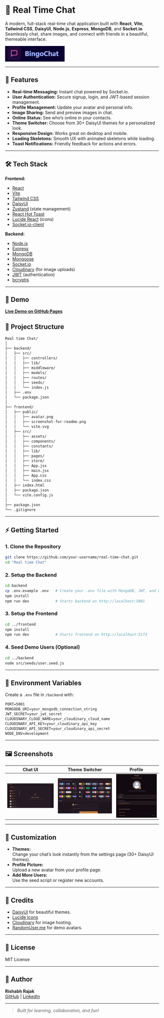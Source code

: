 # 💬 Real Time Chat

A modern, full-stack real-time chat application built with **React**, **Vite**, **Tailwind CSS**, **DaisyUI**, **Node.js**, **Express**, **MongoDB**, and **Socket.io**.  
Seamlessly chat, share images, and connect with friends in a beautiful, themeable interface.

![Screenshot](frontend/BingoChat.png)

---

## 🚀 Features

- **Real-time Messaging:** Instant chat powered by Socket.io.
- **User Authentication:** Secure signup, login, and JWT-based session management.
- **Profile Management:** Update your avatar and personal info.
- **Image Sharing:** Send and preview images in chat.
- **Online Status:** See who’s online in your contacts.
- **Theme Switcher:** Choose from 30+ DaisyUI themes for a personalized look.
- **Responsive Design:** Works great on desktop and mobile.
- **Loading Skeletons:** Smooth UX with animated skeletons while loading.
- **Toast Notifications:** Friendly feedback for actions and errors.

---

## 🛠️ Tech Stack

**Frontend:**
- [React](https://react.dev/)
- [Vite](https://vitejs.dev/)
- [Tailwind CSS](https://tailwindcss.com/)
- [DaisyUI](https://daisyui.com/)
- [Zustand](https://zustand-demo.pmnd.rs/) (state management)
- [React Hot Toast](https://react-hot-toast.com/)
- [Lucide React](https://lucide.dev/) (icons)
- [Socket.io-client](https://socket.io/)

**Backend:**
- [Node.js](https://nodejs.org/)
- [Express](https://expressjs.com/)
- [MongoDB](https://www.mongodb.com/)
- [Mongoose](https://mongoosejs.com/)
- [Socket.io](https://socket.io/)
- [Cloudinary](https://cloudinary.com/) (for image uploads)
- [JWT](https://jwt.io/) (authentication)
- [bcryptjs](https://www.npmjs.com/package/bcryptjs)

---
## 🚀 Demo

[**Live Demo on GitHub Pages**](https://bingochat.onrender.com/login)
## 📂 Project Structure

```
Real time Chat/
│
├── backend/
│   ├── src/
│   │   ├── controllers/
│   │   ├── lib/
│   │   ├── middleware/
│   │   ├── models/
│   │   ├── routes/
│   │   ├── seeds/
│   │   └── index.js
│   ├── .env
│   └── package.json
│
├── frontend/
│   ├── public/
│   │   ├── avatar.png
│   │   ├── screenshot-for-readme.png
│   │   └── vite.svg
│   ├── src/
│   │   ├── assets/
│   │   ├── components/
│   │   ├── constants/
│   │   ├── lib/
│   │   ├── pages/
│   │   ├── store/
│   │   ├── App.jsx
│   │   ├── main.jsx
│   │   ├── App.css
│   │   └── index.css
│   ├── index.html
│   ├── package.json
│   └── vite.config.js
│
├── package.json
└── .gitignore
```

---

## ⚡ Getting Started

### 1. **Clone the Repository**

```bash
git clone https://github.com/your-username/real-time-chat.git
cd "Real time Chat"
```

### 2. **Setup the Backend**

```bash
cd backend
cp .env.example .env   # Create your .env file with MongoDB, JWT, and Cloudinary credentials
npm install
npm run dev            # Starts backend on http://localhost:5001
```

### 3. **Setup the Frontend**

```bash
cd ../frontend
npm install
npm run dev            # Starts frontend on http://localhost:5173
```

### 4. **Seed Demo Users (Optional)**

```bash
cd ../backend
node src/seeds/user.seed.js
```

---

## 🔑 Environment Variables

Create a `.env` file in `/backend` with:

```env
PORT=5001
MONGODB_URI=your_mongodb_connection_string
JWT_SECRET=your_jwt_secret
CLOUDINARY_CLOUD_NAME=your_cloudinary_cloud_name
CLOUDINARY_API_KEY=your_cloudinary_api_key
CLOUDINARY_API_SECRET=your_cloudinary_api_secret
NODE_ENV=development
```

---

## 🖼️ Screenshots

| Chat UI | Theme Switcher | Profile |
|---------|----------------|---------|
| ![Chat](frontend/ui.png) | ![Theme](frontend/theme.png) | ![Profile](frontend/profile.png) |

---

## 🎨 Customization

- **Themes:**  
  Change your chat’s look instantly from the settings page (30+ DaisyUI themes).
- **Profile Picture:**  
  Upload a new avatar from your profile page.
- **Add More Users:**  
  Use the seed script or register new accounts.

---

## 🙌 Credits

- [DaisyUI](https://daisyui.com/) for beautiful themes.
- [Lucide Icons](https://lucide.dev/)
- [Cloudinary](https://cloudinary.com/) for image hosting.
- [RandomUser.me](https://randomuser.me/) for demo avatars.

---

## 📄 License

MIT License

---

## 👤 Author

**Rishabh Rajak**  
[GitHub](https://github.com/Rishabh028) | [LinkedIn](https://www.linkedin.com/in/rishabh-rajak-621318316/)

---

> _Built for learning, collaboration, and fun!_
